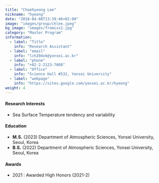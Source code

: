 ```yaml
---
title: "Chaehyeong Lee"
nickname: "hyeong"
date: "2018-04-08T13:39:46+02:00"
image: "images/group/chlee.jpeg"
bg_image: "images/fromiss2.jpg"
category: "Master Program"
information:
  - label: "Title"
    info: "Research Assistant"
  - label: "email"
    info: "lch204ok@yonsei.ac.kr"
  - label: "phone"
    info: "+82-2-2123-7608"
  - label: "Office"
    info: "Science Hall #532, Yonsei University"
  - label: "webpage"
    info: "https://sites.google.com/yonsei.ac.kr/hyeong"
weight: 4
---
```


#### Research Interests
+ Sea Surface Temperature tendency and variability

#### Education
+ **M.S.** (2023) Department of Atmospheric Sciences, Yonsei University, Seoul, Korea
+ **B.S.** (2022) Department of Atmospheric Sciences, Yonsei University, Seoul, Korea

#### Awards
+ 2021 : Awarded High Honors (2021-2)
